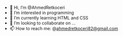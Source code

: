 - 👋 Hi, I’m @AhmedRetkoceri
- 👀 I’m interested in programming 
- 🌱 I’m currently learning HTML and CSS
- 💞️ I’m looking to collaborate on ...
- 📫 How to reach me: @ahmedretkoceri82@gmail.com

<!---
AhmedRetkoceri/AhmedRetkoceri is a ✨ special ✨ repository because its `README.md` (this file) appears on your GitHub profile.
You can click the Preview link to take a look at your changes.
--->
